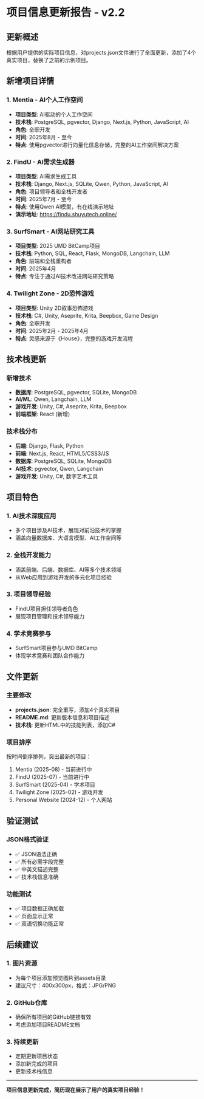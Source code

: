 # 项目信息更新报告 - v2.2

## 更新概述

根据用户提供的实际项目信息，对projects.json文件进行了全面更新，添加了4个真实项目，替换了之前的示例项目。

## 新增项目详情

### 1. Mentia - AI个人工作空间
- **项目类型**: AI驱动的个人工作空间
- **技术栈**: PostgreSQL, pgvector, Django, Next.js, Python, JavaScript, AI
- **角色**: 全职开发
- **时间**: 2025年8月 - 至今
- **特点**: 使用pgvector进行向量化信息存储，完整的AI工作空间解决方案

### 2. FindU - AI需求生成器
- **项目类型**: AI需求生成工具
- **技术栈**: Django, Next.js, SQLite, Qwen, Python, JavaScript, AI
- **角色**: 项目领导者和全栈开发者
- **时间**: 2025年7月 - 至今
- **特点**: 使用Qwen AI模型，有在线演示地址
- **演示地址**: https://findu.shuyutech.online/

### 3. SurfSmart - AI网站研究工具
- **项目类型**: 2025 UMD BitCamp项目
- **技术栈**: Python, SQL, React, Flask, MongoDB, Langchain, LLM
- **角色**: 前端和全栈重构者
- **时间**: 2025年4月
- **特点**: 专注于通过AI技术改进网站研究策略

### 4. Twilight Zone - 2D恐怖游戏
- **项目类型**: Unity 2D叙事恐怖游戏
- **技术栈**: C#, Unity, Aseprite, Krita, Beepbox, Game Design
- **角色**: 全职开发
- **时间**: 2025年2月 - 2025年4月
- **特点**: 灵感来源于《House》，完整的游戏开发流程

## 技术栈更新

### 新增技术
- **数据库**: PostgreSQL, pgvector, SQLite, MongoDB
- **AI/ML**: Qwen, Langchain, LLM
- **游戏开发**: Unity, C#, Aseprite, Krita, Beepbox
- **前端框架**: React (新增)

### 技术栈分布
- **后端**: Django, Flask, Python
- **前端**: Next.js, React, HTML5/CSS3/JS
- **数据库**: PostgreSQL, SQLite, MongoDB
- **AI技术**: pgvector, Qwen, Langchain
- **游戏开发**: Unity, C#, 数字艺术工具

## 项目特色

### 1. AI技术深度应用
- 多个项目涉及AI技术，展现对前沿技术的掌握
- 涵盖向量数据库、大语言模型、AI工作空间等

### 2. 全栈开发能力
- 涵盖前端、后端、数据库、AI等多个技术领域
- 从Web应用到游戏开发的多元化项目经验

### 3. 项目领导经验
- FindU项目担任领导者角色
- 展现项目管理和技术领导能力

### 4. 学术竞赛参与
- SurfSmart项目参与UMD BitCamp
- 体现学术竞赛和团队合作能力

## 文件更新

### 主要修改
- **projects.json**: 完全重写，添加4个真实项目
- **README.md**: 更新版本信息和项目描述
- **技术栈**: 更新HTML中的技能列表，添加C#

### 项目排序
按时间倒序排列，突出最新的项目：
1. Mentia (2025-08) - 当前进行中
2. FindU (2025-07) - 当前进行中  
3. SurfSmart (2025-04) - 学术项目
4. Twilight Zone (2025-02) - 游戏开发
5. Personal Website (2024-12) - 个人网站

## 验证测试

### JSON格式验证
- ✅ JSON语法正确
- ✅ 所有必需字段完整
- ✅ 中英文描述完整
- ✅ 技术栈信息准确

### 功能测试
- ✅ 项目数据正确加载
- ✅ 页面显示正常
- ✅ 双语切换功能正常

## 后续建议

### 1. 图片资源
- 为每个项目添加预览图片到assets目录
- 建议尺寸：400x300px，格式：JPG/PNG

### 2. GitHub仓库
- 确保所有项目的GitHub链接有效
- 考虑添加项目README文档

### 3. 持续更新
- 定期更新项目状态
- 添加新完成的项目
- 更新技术栈信息

---

**项目信息更新完成，简历现在展示了用户的真实项目经验！**
